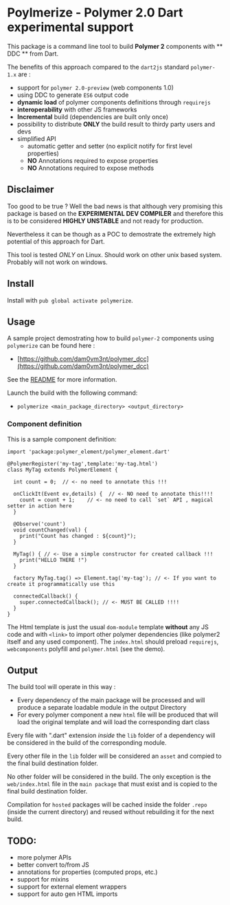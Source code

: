 # Poylmerize - Polymer 2.0 Dart experimental support

This package is a command line tool to build **Polymer 2** components with ** DDC ** from Dart.

The benefits of this approach compared to the `dart2js` standard `polymer-1.x` are :

 - support for `polymer 2.0-preview` (web components 1.0)
 - using DDC to generate `ES6` output code
 - **dynamic load** of polymer components definitions through `requirejs`
 - **interoperability** with other JS frameworks
 - **Incremental** build (dependencies are built only once)
 - possibility to distribute **ONLY** the build result to thirdy party users and devs
 - simplified API
   - automatic getter and setter (no explicit notify for first level properties)
   - **NO** Annotations required to expose properties
   - **NO** Annotations required to expose methods

## Disclaimer

Too good to be true ? Well the bad news is that although very promising this package is based on the **EXPERIMENTAL DEV COMPILER** and therefore this
is to be considered **HIGHLY UNSTABLE** and not ready for production.

Nevertheless it can be though as a POC to demostrate the extremely high potential of this approach for Dart.

This tool is tested *ONLY* on Linux. Should work on other unix based system. Probably will not work on windows.

## Install

Install with `pub global activate polymerize`.

## Usage

A sample project demostrating how to build `polymer-2` components using `polymerize` can be found here :
 - [https://github.com/dam0vm3nt/polymer_dcc](https://github.com/dam0vm3nt/polymer_dcc)

See the [README](https://github.com/dam0vm3nt/polymer_dcc/blob/master/README.md) for more information.

Launch the build with the following command:

 - `polymerize <main_package_directory> <output_directory>`

### Component definition

This is a sample component definition:

    import 'package:polymer_element/polymer_element.dart'

    @PolymerRegister('my-tag',template:'my-tag.html')
    class MyTag extends PolymerElement {

      int count = 0;  // <- no need to annotate this !!!

      onClickIt(Event ev,details) {  // <- NO need to annotate this!!!!
        count = count + 1;    // <- no need to call `set` API , magical setter in action here
      }

      @Observe('count')
      void countChanged(val) {
        print("Count has changed : ${count}");
      }

      MyTag() { // <- Use a simple constructor for created callback !!!
        print("HELLO THERE !")
      }

      factory MyTag.tag() => Element.tag('my-tag'); // <- If you want to create it programmatically use this

      connectedCallback() {
        super.connectedCallback(); // <- MUST BE CALLED !!!!
      }
    }

The Html template is just the usual `dom-module`  template **without** any JS code and with `<link>` to import other polymer dependencies (like polymer2 itself and
  any used component).
The `index.html` should preload `requirejs`, `webcomponents` polyfill and `polymer.html` (see the demo).

## Output

The build tool will operate in this way :

 - Every dependency of the main package will be processed and will produce a separate loadable module in the output Directory
 - For every polymer component a new `html` file will be produced that will load the original template and will load the corresponding dart class

Every file with ".dart" extension *inside* the `lib` folder of a dependency will be considered in the build of the corresponding module.

Every other file in the `lib` folder will be considered an `asset` and compied to the final build destination folder.

No other folder will be considered in the build. The only exception is the `web/index.html` file in the `main package` that must exist and is copied
to the final build destination folder.

Compilation for `hosted` packages will be cached inside the folder `.repo` (inside the current directory) and reused without rebuilding it for the next build.

## TODO:

 - more polymer APIs
 - better convert to/from JS
 - annotations for properties (computed props, etc.)
 - support for mixins
 - support for external element wrappers
 - support for auto gen HTML imports
